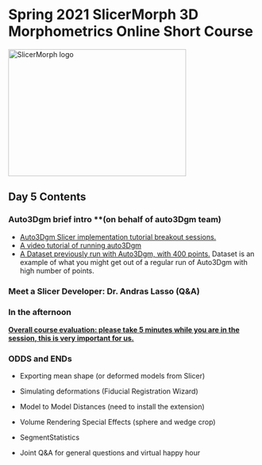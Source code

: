 # Spring 2021 SlicerMorph 3D Morphometrics Online Short Course 
<img alt="SlicerMorph logo" width="358" height="256" src="https://github.com/SlicerMorph/SlicerMorph.github.io/blob/master/SlicerMorph_Logos/SlicerMorph_Final_Logos-V2.jpg">

## Day 5 Contents

### Auto3Dgm brief intro **(on behalf of auto3Dgm team)
* [Auto3Dgm Slicer implementation tutorial breakout sessions.](https://toothandclaw.github.io/how-to-use/)
* [A video tutorial of running auto3Dgm](https://www.dropbox.com/sh/sv8328dvpczezkk/AAAfNHWUL5HThQHG1wGNUdNua?dl=0&preview=Auto3dgm_tutorial.mp4)
* [A Dataset previously run with Auto3Dgm, with 400 points.](https://app.box.com/s/tejeovx1alibv4r1jatc06t3pcfzc6r4)
Dataset is an example of what you might get out of a regular run of Auto3Dgm with high number of points. 

### Meet a Slicer Developer: Dr. Andras Lasso (Q&A)


### In the afternoon
**[Overall course evaluation: please take 5 minutes while you are in the session, this is very important for us.](https://docs.google.com/forms/d/18mNknuemLsjVY6e1mu_GLBPD3J6OzCxieC673OVgb7g/viewform)**

### ODDS and ENDs

* Exporting mean shape (or deformed models from Slicer)
* Simulating deformations (Fiducial Registration Wizard)
* Model to Model Distances (need to install the extension)
* Volume Rendering Special Effects (sphere and wedge crop)
* SegmentStatistics

* Joint Q&A for general questions and virtual happy hour

